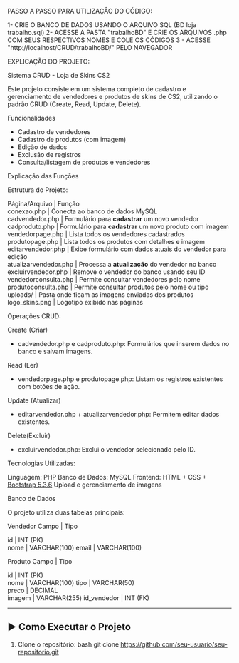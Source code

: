 PASSO A PASSO PARA UTILIZAÇÂO DO CÓDIGO:

1- CRIE O BANCO DE DADOS USANDO O ARQUIVO SQL (BD loja trabalho.sql)
2- ACESSE A PASTA "trabalhoBD" E CRIE OS ARQUIVOS .php COM SEUS RESPECTIVOS NOMES E COLE OS CÓDIGOS
3 - ACESSE "http://localhost/CRUD/trabalhoBD/" PELO NAVEGADOR

EXPLICAÇÃO DO PROJETO:

Sistema CRUD - Loja de Skins CS2

Este projeto consiste em um sistema completo de cadastro e gerenciamento de vendedores e produtos de skins de CS2, utilizando o padrão CRUD (Create, Read, Update, Delete).


Funcionalidades

- Cadastro de vendedores
- Cadastro de produtos (com imagem)
- Edição de dados
- Exclusão de registros
- Consulta/listagem de produtos e vendedores


Explicação das Funções

Estrutura do Projeto:

Página/Arquivo           | Função                                                                 
conexao.php           | Conecta ao banco de dados MySQL                                       
cadvendedor.php        | Formulário para **cadastrar** um novo vendedor                       
cadproduto.php        | Formulário para **cadastrar** um novo produto com imagem              
vendedorpage.php       | Lista todos os vendedores cadastrados                                 
produtopage.php      | Lista todos os produtos com detalhes e imagem                         
editarvendedor.php   | Exibe formulário com dados atuais do vendedor para edição             
atualizarvendedor.php  | Processa a **atualização** do vendedor no banco                       
excluirvendedor.php    | Remove o vendedor do banco usando seu ID                              
vendedorconsulta.php   | Permite consultar vendedores pelo nome                                
produtoconsulta.php    | Permite consultar produtos pelo nome ou tipo                          
uploads/               | Pasta onde ficam as imagens enviadas dos produtos                     
logo_skins.png         | Logotipo exibido nas páginas                                          


Operações CRUD:

Create (Criar)
- cadvendedor.php e cadproduto.php: Formulários que inserem dados no banco e salvam imagens.

Read (Ler)
- vendedorpage.php e produtopage.php: Listam os registros existentes com botões de ação.

Update (Atualizar)
- editarvendedor.php + atualizarvendedor.php: Permitem editar dados existentes.

Delete(Excluir)
- excluirvendedor.php: Exclui o vendedor selecionado pelo ID.


Tecnologias Utilizadas:

Linguagem: PHP
Banco de Dados: MySQL
Frontend: HTML + CSS + [Bootstrap 5.3.6](https://getbootstrap.com/)
Upload e gerenciamento de imagens


 Banco de Dados

O projeto utiliza duas tabelas principais:

Vendedor
Campo     | Tipo   

id        | INT (PK)     
nome      | VARCHAR(100) 
email     | VARCHAR(100) 

Produto
Campo       | Tipo         

id          | INT (PK)     
nome        | VARCHAR(100) 
tipo        | VARCHAR(50)  
preco       | DECIMAL      
imagem      | VARCHAR(255) 
id_vendedor | INT (FK)     

---

## ▶️ Como Executar o Projeto

1. Clone o repositório:
   bash
   git clone https://github.com/seu-usuario/seu-repositorio.git

